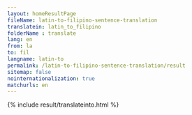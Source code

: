 ```yaml
---
layout: homeResultPage
fileName: latin-to-filipino-sentence-translation
translatein: latin_to_filipino
folderName : translate
lang: en
from: la
to: fil
langname: latin-to
permalink: /latin-to-filipino-sentence-translation/result
sitemap: false
nointernationalization: true
matchurls: en
---
```

{% include result/translateinto.html %}

<script src="/js/result/translation.js" data-foldername="{{page.folderName}}" data-lang="{{page.lang}}"></script>
